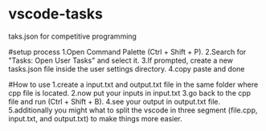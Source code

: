 # vscode-tasks
taks.json for competitive programming

#setup process
1.Open Command Palette (Ctrl + Shift + P).
2.Search for "Tasks: Open User Tasks" and select it.
3.If prompted, create a new tasks.json file inside the user settings directory.
4.copy paste and done

#How to use 
1.create a input.txt and output.txt file in the same folder where cpp file is located.
2.now put your inputs in input.txt
3.go back to the cpp file and run (Ctrl + Shift + B).
4.see your output in output.txt file.
5.additionally you might what to split the vscode in three segment (file.cpp, input.txt, and output.txt) to make things more easier. 
